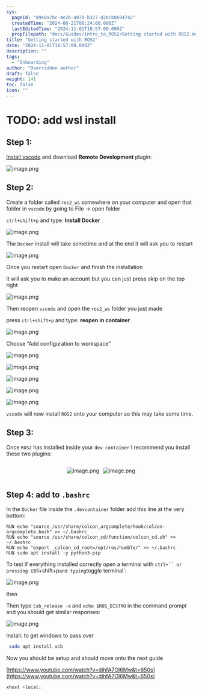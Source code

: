 ```yaml
---
sys:
  pageId: "89e0a78c-4e2b-4070-b327-d28cb0694742"
  createdTime: "2024-08-21T00:24:00.000Z"
  lastEditedTime: "2024-11-01T18:57:00.000Z"
  propFilepath: "docs/Guides/intro_to_ROS2/Getting started with ROS2.md"
title: "Getting started with ROS2"
date: "2024-11-01T18:57:00.000Z"
description: ""
tags:
  - "Onboarding"
author: "Overridden author"
draft: false
weight: 141
toc: false
icon: ""
---
```


# TODO: add wsl install

## Step 1:

[Install vscode](https://code.visualstudio.com/download) and download **Remote Development** plugin:

![image.png](https://prod-files-secure.s3.us-west-2.amazonaws.com/d518164a-d88e-44d1-a4ee-3adb3bd8bce0/efb52993-1881-4a40-b95e-6f020334f022/image.png?X-Amz-Algorithm=AWS4-HMAC-SHA256&X-Amz-Content-Sha256=UNSIGNED-PAYLOAD&X-Amz-Credential=ASIAZI2LB466YIEHQNDS%2F20250409%2Fus-west-2%2Fs3%2Faws4_request&X-Amz-Date=20250409T022030Z&X-Amz-Expires=3600&X-Amz-Security-Token=IQoJb3JpZ2luX2VjEAoaCXVzLXdlc3QtMiJGMEQCICOzM%2FIGwCh1eUVoa45fmcSUwQok5JgaOw1kP13YGOaDAiBrSRGGjILGlPlDEB%2FXAbNUszs%2BVgwl5ijSPJnyuVbbciqIBAiD%2F%2F%2F%2F%2F%2F%2F%2F%2F%2F8BEAAaDDYzNzQyMzE4MzgwNSIM0%2FbpQnW%2BpovFoHVlKtwD%2Fl3uYBNkUXFFkSyX79Co2MP04X9RiHzD8bfZO5%2Fpt7JWeKoYuWWnJZFq%2Fv0uDO6YXkyLKgTV8edPeB64YMrdGh12Qz0KHHegYfgufW7SJ7NZt4p4NfKR23Oqjw1eVNE3BfoRsnMyyDJPtCK%2BuT3QDZC6WiFq1F9ifYNgEWQAg7nK1hZJZ7M6U0jmCE6%2BkXBczJsXiUNjogjWTGjUN9qMi2YpD%2Fa4YbiDxYi%2BwvhY%2B%2BMsmj2YnlJOGixjl8rj6v2XJXV5gemvJKRopgIIjx4UtWPkM5DzYaCfefxhGTSqnsqHUufS8XP2vLcPndmlCRAcgbm2Gnvi9ELGzc0l1bvEhtAeFF9JMKKBTokN6LcCJczJhiGfi6frDM3zg7VT4iBNyBf%2F%2FlTzxvk2myS%2F1kY30YAttQlWc%2FbS4gwmKMueAIk2Hx7biajFh9TTDvWjdkatlMiVbhnY0ERiG1tRnwK6sMAvxOjcYTVXYMNqheIQfeiVkHrzgnssYq8rP2tsw7dvq0wkmiZtRPtS98so5z6HrwaH%2BncKgGo1NDn%2FuTBOeumb2%2BBLoM1BeY6thb5V6IU8gBT%2FduB%2FQW0J89nahzMjPJPWUbO7DGJqf5OueXLn7SI6zQ9PnMG8pMcf7Q0wwqPXvwY6pgG%2Bhjm8ic7EKB3W9cGj84GaNgxCxHYMHvbFxyqTY9FHhCPu27Nvih4ZjFObLDNnWxt7LvJqshLoaOLfLyC947KdCaVj6Rn2dTKkEN0repbwIJF1Ekbiy4IBeB%2Bo%2FXYQ8LlPjquaMSnMznUSeGtykSvnSjbgTAZRnD9I2zSU5P%2B6ewJFjTaEUOGoPzMgiyF88nU40jSfDKROozNBOg2IqGNIgNV9%2Fy7Y&X-Amz-Signature=d6d5fe9b412052f3393d39e1019b5940b12457f6a45082c10e3f72bf17b96578&X-Amz-SignedHeaders=host&x-id=GetObject)

## Step 2:

Create a folder called `ros2_ws` somewhere on your computer and open that folder in `vscode` by going to File → open folder 

`ctrl+shift+p` and type: **Install Docker**

![image.png](https://prod-files-secure.s3.us-west-2.amazonaws.com/d518164a-d88e-44d1-a4ee-3adb3bd8bce0/2269dc0e-1cd5-47ff-bceb-c04ad9b2eab0/image.png?X-Amz-Algorithm=AWS4-HMAC-SHA256&X-Amz-Content-Sha256=UNSIGNED-PAYLOAD&X-Amz-Credential=ASIAZI2LB466YIEHQNDS%2F20250409%2Fus-west-2%2Fs3%2Faws4_request&X-Amz-Date=20250409T022030Z&X-Amz-Expires=3600&X-Amz-Security-Token=IQoJb3JpZ2luX2VjEAoaCXVzLXdlc3QtMiJGMEQCICOzM%2FIGwCh1eUVoa45fmcSUwQok5JgaOw1kP13YGOaDAiBrSRGGjILGlPlDEB%2FXAbNUszs%2BVgwl5ijSPJnyuVbbciqIBAiD%2F%2F%2F%2F%2F%2F%2F%2F%2F%2F8BEAAaDDYzNzQyMzE4MzgwNSIM0%2FbpQnW%2BpovFoHVlKtwD%2Fl3uYBNkUXFFkSyX79Co2MP04X9RiHzD8bfZO5%2Fpt7JWeKoYuWWnJZFq%2Fv0uDO6YXkyLKgTV8edPeB64YMrdGh12Qz0KHHegYfgufW7SJ7NZt4p4NfKR23Oqjw1eVNE3BfoRsnMyyDJPtCK%2BuT3QDZC6WiFq1F9ifYNgEWQAg7nK1hZJZ7M6U0jmCE6%2BkXBczJsXiUNjogjWTGjUN9qMi2YpD%2Fa4YbiDxYi%2BwvhY%2B%2BMsmj2YnlJOGixjl8rj6v2XJXV5gemvJKRopgIIjx4UtWPkM5DzYaCfefxhGTSqnsqHUufS8XP2vLcPndmlCRAcgbm2Gnvi9ELGzc0l1bvEhtAeFF9JMKKBTokN6LcCJczJhiGfi6frDM3zg7VT4iBNyBf%2F%2FlTzxvk2myS%2F1kY30YAttQlWc%2FbS4gwmKMueAIk2Hx7biajFh9TTDvWjdkatlMiVbhnY0ERiG1tRnwK6sMAvxOjcYTVXYMNqheIQfeiVkHrzgnssYq8rP2tsw7dvq0wkmiZtRPtS98so5z6HrwaH%2BncKgGo1NDn%2FuTBOeumb2%2BBLoM1BeY6thb5V6IU8gBT%2FduB%2FQW0J89nahzMjPJPWUbO7DGJqf5OueXLn7SI6zQ9PnMG8pMcf7Q0wwqPXvwY6pgG%2Bhjm8ic7EKB3W9cGj84GaNgxCxHYMHvbFxyqTY9FHhCPu27Nvih4ZjFObLDNnWxt7LvJqshLoaOLfLyC947KdCaVj6Rn2dTKkEN0repbwIJF1Ekbiy4IBeB%2Bo%2FXYQ8LlPjquaMSnMznUSeGtykSvnSjbgTAZRnD9I2zSU5P%2B6ewJFjTaEUOGoPzMgiyF88nU40jSfDKROozNBOg2IqGNIgNV9%2Fy7Y&X-Amz-Signature=f735b69f1af8be63418ede6762427975f02a4eee32c11fa66e801e650c5b4ad2&X-Amz-SignedHeaders=host&x-id=GetObject)

The `Docker` install will take sometime and at the end it will ask you to restart

![image.png](https://prod-files-secure.s3.us-west-2.amazonaws.com/d518164a-d88e-44d1-a4ee-3adb3bd8bce0/ed233f78-be33-4b1f-b89c-9c346c0e961e/image.png?X-Amz-Algorithm=AWS4-HMAC-SHA256&X-Amz-Content-Sha256=UNSIGNED-PAYLOAD&X-Amz-Credential=ASIAZI2LB466YIEHQNDS%2F20250409%2Fus-west-2%2Fs3%2Faws4_request&X-Amz-Date=20250409T022030Z&X-Amz-Expires=3600&X-Amz-Security-Token=IQoJb3JpZ2luX2VjEAoaCXVzLXdlc3QtMiJGMEQCICOzM%2FIGwCh1eUVoa45fmcSUwQok5JgaOw1kP13YGOaDAiBrSRGGjILGlPlDEB%2FXAbNUszs%2BVgwl5ijSPJnyuVbbciqIBAiD%2F%2F%2F%2F%2F%2F%2F%2F%2F%2F8BEAAaDDYzNzQyMzE4MzgwNSIM0%2FbpQnW%2BpovFoHVlKtwD%2Fl3uYBNkUXFFkSyX79Co2MP04X9RiHzD8bfZO5%2Fpt7JWeKoYuWWnJZFq%2Fv0uDO6YXkyLKgTV8edPeB64YMrdGh12Qz0KHHegYfgufW7SJ7NZt4p4NfKR23Oqjw1eVNE3BfoRsnMyyDJPtCK%2BuT3QDZC6WiFq1F9ifYNgEWQAg7nK1hZJZ7M6U0jmCE6%2BkXBczJsXiUNjogjWTGjUN9qMi2YpD%2Fa4YbiDxYi%2BwvhY%2B%2BMsmj2YnlJOGixjl8rj6v2XJXV5gemvJKRopgIIjx4UtWPkM5DzYaCfefxhGTSqnsqHUufS8XP2vLcPndmlCRAcgbm2Gnvi9ELGzc0l1bvEhtAeFF9JMKKBTokN6LcCJczJhiGfi6frDM3zg7VT4iBNyBf%2F%2FlTzxvk2myS%2F1kY30YAttQlWc%2FbS4gwmKMueAIk2Hx7biajFh9TTDvWjdkatlMiVbhnY0ERiG1tRnwK6sMAvxOjcYTVXYMNqheIQfeiVkHrzgnssYq8rP2tsw7dvq0wkmiZtRPtS98so5z6HrwaH%2BncKgGo1NDn%2FuTBOeumb2%2BBLoM1BeY6thb5V6IU8gBT%2FduB%2FQW0J89nahzMjPJPWUbO7DGJqf5OueXLn7SI6zQ9PnMG8pMcf7Q0wwqPXvwY6pgG%2Bhjm8ic7EKB3W9cGj84GaNgxCxHYMHvbFxyqTY9FHhCPu27Nvih4ZjFObLDNnWxt7LvJqshLoaOLfLyC947KdCaVj6Rn2dTKkEN0repbwIJF1Ekbiy4IBeB%2Bo%2FXYQ8LlPjquaMSnMznUSeGtykSvnSjbgTAZRnD9I2zSU5P%2B6ewJFjTaEUOGoPzMgiyF88nU40jSfDKROozNBOg2IqGNIgNV9%2Fy7Y&X-Amz-Signature=57e06161845dab3916efb7b9b3304644988fa2e48c830f45d1760a28e2679ec0&X-Amz-SignedHeaders=host&x-id=GetObject)

Once you restart open `Docker` and finish the installation

It will ask you to make an account but you can just press skip on the top right

![image.png](https://prod-files-secure.s3.us-west-2.amazonaws.com/d518164a-d88e-44d1-a4ee-3adb3bd8bce0/21010ad9-1659-4fd9-9f59-9932a09b2a3d/image.png?X-Amz-Algorithm=AWS4-HMAC-SHA256&X-Amz-Content-Sha256=UNSIGNED-PAYLOAD&X-Amz-Credential=ASIAZI2LB466YIEHQNDS%2F20250409%2Fus-west-2%2Fs3%2Faws4_request&X-Amz-Date=20250409T022030Z&X-Amz-Expires=3600&X-Amz-Security-Token=IQoJb3JpZ2luX2VjEAoaCXVzLXdlc3QtMiJGMEQCICOzM%2FIGwCh1eUVoa45fmcSUwQok5JgaOw1kP13YGOaDAiBrSRGGjILGlPlDEB%2FXAbNUszs%2BVgwl5ijSPJnyuVbbciqIBAiD%2F%2F%2F%2F%2F%2F%2F%2F%2F%2F8BEAAaDDYzNzQyMzE4MzgwNSIM0%2FbpQnW%2BpovFoHVlKtwD%2Fl3uYBNkUXFFkSyX79Co2MP04X9RiHzD8bfZO5%2Fpt7JWeKoYuWWnJZFq%2Fv0uDO6YXkyLKgTV8edPeB64YMrdGh12Qz0KHHegYfgufW7SJ7NZt4p4NfKR23Oqjw1eVNE3BfoRsnMyyDJPtCK%2BuT3QDZC6WiFq1F9ifYNgEWQAg7nK1hZJZ7M6U0jmCE6%2BkXBczJsXiUNjogjWTGjUN9qMi2YpD%2Fa4YbiDxYi%2BwvhY%2B%2BMsmj2YnlJOGixjl8rj6v2XJXV5gemvJKRopgIIjx4UtWPkM5DzYaCfefxhGTSqnsqHUufS8XP2vLcPndmlCRAcgbm2Gnvi9ELGzc0l1bvEhtAeFF9JMKKBTokN6LcCJczJhiGfi6frDM3zg7VT4iBNyBf%2F%2FlTzxvk2myS%2F1kY30YAttQlWc%2FbS4gwmKMueAIk2Hx7biajFh9TTDvWjdkatlMiVbhnY0ERiG1tRnwK6sMAvxOjcYTVXYMNqheIQfeiVkHrzgnssYq8rP2tsw7dvq0wkmiZtRPtS98so5z6HrwaH%2BncKgGo1NDn%2FuTBOeumb2%2BBLoM1BeY6thb5V6IU8gBT%2FduB%2FQW0J89nahzMjPJPWUbO7DGJqf5OueXLn7SI6zQ9PnMG8pMcf7Q0wwqPXvwY6pgG%2Bhjm8ic7EKB3W9cGj84GaNgxCxHYMHvbFxyqTY9FHhCPu27Nvih4ZjFObLDNnWxt7LvJqshLoaOLfLyC947KdCaVj6Rn2dTKkEN0repbwIJF1Ekbiy4IBeB%2Bo%2FXYQ8LlPjquaMSnMznUSeGtykSvnSjbgTAZRnD9I2zSU5P%2B6ewJFjTaEUOGoPzMgiyF88nU40jSfDKROozNBOg2IqGNIgNV9%2Fy7Y&X-Amz-Signature=655d4299f46a4096e0e768444e9fda9fa9a11e1fe7e179bb1d467eaa2b103db9&X-Amz-SignedHeaders=host&x-id=GetObject)

Then reopen `vscode` and open the `ros2_ws` folder you just made

press `ctrl+shift+p` and type: **reopen in container**

![image.png](https://prod-files-secure.s3.us-west-2.amazonaws.com/d518164a-d88e-44d1-a4ee-3adb3bd8bce0/4e93b8c2-41ad-488c-8095-c74205196118/image.png?X-Amz-Algorithm=AWS4-HMAC-SHA256&X-Amz-Content-Sha256=UNSIGNED-PAYLOAD&X-Amz-Credential=ASIAZI2LB466YIEHQNDS%2F20250409%2Fus-west-2%2Fs3%2Faws4_request&X-Amz-Date=20250409T022030Z&X-Amz-Expires=3600&X-Amz-Security-Token=IQoJb3JpZ2luX2VjEAoaCXVzLXdlc3QtMiJGMEQCICOzM%2FIGwCh1eUVoa45fmcSUwQok5JgaOw1kP13YGOaDAiBrSRGGjILGlPlDEB%2FXAbNUszs%2BVgwl5ijSPJnyuVbbciqIBAiD%2F%2F%2F%2F%2F%2F%2F%2F%2F%2F8BEAAaDDYzNzQyMzE4MzgwNSIM0%2FbpQnW%2BpovFoHVlKtwD%2Fl3uYBNkUXFFkSyX79Co2MP04X9RiHzD8bfZO5%2Fpt7JWeKoYuWWnJZFq%2Fv0uDO6YXkyLKgTV8edPeB64YMrdGh12Qz0KHHegYfgufW7SJ7NZt4p4NfKR23Oqjw1eVNE3BfoRsnMyyDJPtCK%2BuT3QDZC6WiFq1F9ifYNgEWQAg7nK1hZJZ7M6U0jmCE6%2BkXBczJsXiUNjogjWTGjUN9qMi2YpD%2Fa4YbiDxYi%2BwvhY%2B%2BMsmj2YnlJOGixjl8rj6v2XJXV5gemvJKRopgIIjx4UtWPkM5DzYaCfefxhGTSqnsqHUufS8XP2vLcPndmlCRAcgbm2Gnvi9ELGzc0l1bvEhtAeFF9JMKKBTokN6LcCJczJhiGfi6frDM3zg7VT4iBNyBf%2F%2FlTzxvk2myS%2F1kY30YAttQlWc%2FbS4gwmKMueAIk2Hx7biajFh9TTDvWjdkatlMiVbhnY0ERiG1tRnwK6sMAvxOjcYTVXYMNqheIQfeiVkHrzgnssYq8rP2tsw7dvq0wkmiZtRPtS98so5z6HrwaH%2BncKgGo1NDn%2FuTBOeumb2%2BBLoM1BeY6thb5V6IU8gBT%2FduB%2FQW0J89nahzMjPJPWUbO7DGJqf5OueXLn7SI6zQ9PnMG8pMcf7Q0wwqPXvwY6pgG%2Bhjm8ic7EKB3W9cGj84GaNgxCxHYMHvbFxyqTY9FHhCPu27Nvih4ZjFObLDNnWxt7LvJqshLoaOLfLyC947KdCaVj6Rn2dTKkEN0repbwIJF1Ekbiy4IBeB%2Bo%2FXYQ8LlPjquaMSnMznUSeGtykSvnSjbgTAZRnD9I2zSU5P%2B6ewJFjTaEUOGoPzMgiyF88nU40jSfDKROozNBOg2IqGNIgNV9%2Fy7Y&X-Amz-Signature=2469819f3c3faa62f0371e0f7536cd09a1ee7ed2de3c4fc719d3b8543d31a85f&X-Amz-SignedHeaders=host&x-id=GetObject)

Choose “Add configuration to workspace”

![image.png](https://prod-files-secure.s3.us-west-2.amazonaws.com/d518164a-d88e-44d1-a4ee-3adb3bd8bce0/9560b282-5060-4989-ba37-97e7b2c22476/image.png?X-Amz-Algorithm=AWS4-HMAC-SHA256&X-Amz-Content-Sha256=UNSIGNED-PAYLOAD&X-Amz-Credential=ASIAZI2LB466YIEHQNDS%2F20250409%2Fus-west-2%2Fs3%2Faws4_request&X-Amz-Date=20250409T022030Z&X-Amz-Expires=3600&X-Amz-Security-Token=IQoJb3JpZ2luX2VjEAoaCXVzLXdlc3QtMiJGMEQCICOzM%2FIGwCh1eUVoa45fmcSUwQok5JgaOw1kP13YGOaDAiBrSRGGjILGlPlDEB%2FXAbNUszs%2BVgwl5ijSPJnyuVbbciqIBAiD%2F%2F%2F%2F%2F%2F%2F%2F%2F%2F8BEAAaDDYzNzQyMzE4MzgwNSIM0%2FbpQnW%2BpovFoHVlKtwD%2Fl3uYBNkUXFFkSyX79Co2MP04X9RiHzD8bfZO5%2Fpt7JWeKoYuWWnJZFq%2Fv0uDO6YXkyLKgTV8edPeB64YMrdGh12Qz0KHHegYfgufW7SJ7NZt4p4NfKR23Oqjw1eVNE3BfoRsnMyyDJPtCK%2BuT3QDZC6WiFq1F9ifYNgEWQAg7nK1hZJZ7M6U0jmCE6%2BkXBczJsXiUNjogjWTGjUN9qMi2YpD%2Fa4YbiDxYi%2BwvhY%2B%2BMsmj2YnlJOGixjl8rj6v2XJXV5gemvJKRopgIIjx4UtWPkM5DzYaCfefxhGTSqnsqHUufS8XP2vLcPndmlCRAcgbm2Gnvi9ELGzc0l1bvEhtAeFF9JMKKBTokN6LcCJczJhiGfi6frDM3zg7VT4iBNyBf%2F%2FlTzxvk2myS%2F1kY30YAttQlWc%2FbS4gwmKMueAIk2Hx7biajFh9TTDvWjdkatlMiVbhnY0ERiG1tRnwK6sMAvxOjcYTVXYMNqheIQfeiVkHrzgnssYq8rP2tsw7dvq0wkmiZtRPtS98so5z6HrwaH%2BncKgGo1NDn%2FuTBOeumb2%2BBLoM1BeY6thb5V6IU8gBT%2FduB%2FQW0J89nahzMjPJPWUbO7DGJqf5OueXLn7SI6zQ9PnMG8pMcf7Q0wwqPXvwY6pgG%2Bhjm8ic7EKB3W9cGj84GaNgxCxHYMHvbFxyqTY9FHhCPu27Nvih4ZjFObLDNnWxt7LvJqshLoaOLfLyC947KdCaVj6Rn2dTKkEN0repbwIJF1Ekbiy4IBeB%2Bo%2FXYQ8LlPjquaMSnMznUSeGtykSvnSjbgTAZRnD9I2zSU5P%2B6ewJFjTaEUOGoPzMgiyF88nU40jSfDKROozNBOg2IqGNIgNV9%2Fy7Y&X-Amz-Signature=4e49040ebeb1ec36a701054a8880fef407287afe7384a9adc684de4406f7e129&X-Amz-SignedHeaders=host&x-id=GetObject)

![image.png](https://prod-files-secure.s3.us-west-2.amazonaws.com/d518164a-d88e-44d1-a4ee-3adb3bd8bce0/2ee63f81-886b-48e8-a553-dc6e5eac99e4/image.png?X-Amz-Algorithm=AWS4-HMAC-SHA256&X-Amz-Content-Sha256=UNSIGNED-PAYLOAD&X-Amz-Credential=ASIAZI2LB466YIEHQNDS%2F20250409%2Fus-west-2%2Fs3%2Faws4_request&X-Amz-Date=20250409T022030Z&X-Amz-Expires=3600&X-Amz-Security-Token=IQoJb3JpZ2luX2VjEAoaCXVzLXdlc3QtMiJGMEQCICOzM%2FIGwCh1eUVoa45fmcSUwQok5JgaOw1kP13YGOaDAiBrSRGGjILGlPlDEB%2FXAbNUszs%2BVgwl5ijSPJnyuVbbciqIBAiD%2F%2F%2F%2F%2F%2F%2F%2F%2F%2F8BEAAaDDYzNzQyMzE4MzgwNSIM0%2FbpQnW%2BpovFoHVlKtwD%2Fl3uYBNkUXFFkSyX79Co2MP04X9RiHzD8bfZO5%2Fpt7JWeKoYuWWnJZFq%2Fv0uDO6YXkyLKgTV8edPeB64YMrdGh12Qz0KHHegYfgufW7SJ7NZt4p4NfKR23Oqjw1eVNE3BfoRsnMyyDJPtCK%2BuT3QDZC6WiFq1F9ifYNgEWQAg7nK1hZJZ7M6U0jmCE6%2BkXBczJsXiUNjogjWTGjUN9qMi2YpD%2Fa4YbiDxYi%2BwvhY%2B%2BMsmj2YnlJOGixjl8rj6v2XJXV5gemvJKRopgIIjx4UtWPkM5DzYaCfefxhGTSqnsqHUufS8XP2vLcPndmlCRAcgbm2Gnvi9ELGzc0l1bvEhtAeFF9JMKKBTokN6LcCJczJhiGfi6frDM3zg7VT4iBNyBf%2F%2FlTzxvk2myS%2F1kY30YAttQlWc%2FbS4gwmKMueAIk2Hx7biajFh9TTDvWjdkatlMiVbhnY0ERiG1tRnwK6sMAvxOjcYTVXYMNqheIQfeiVkHrzgnssYq8rP2tsw7dvq0wkmiZtRPtS98so5z6HrwaH%2BncKgGo1NDn%2FuTBOeumb2%2BBLoM1BeY6thb5V6IU8gBT%2FduB%2FQW0J89nahzMjPJPWUbO7DGJqf5OueXLn7SI6zQ9PnMG8pMcf7Q0wwqPXvwY6pgG%2Bhjm8ic7EKB3W9cGj84GaNgxCxHYMHvbFxyqTY9FHhCPu27Nvih4ZjFObLDNnWxt7LvJqshLoaOLfLyC947KdCaVj6Rn2dTKkEN0repbwIJF1Ekbiy4IBeB%2Bo%2FXYQ8LlPjquaMSnMznUSeGtykSvnSjbgTAZRnD9I2zSU5P%2B6ewJFjTaEUOGoPzMgiyF88nU40jSfDKROozNBOg2IqGNIgNV9%2Fy7Y&X-Amz-Signature=c3ff4ac5e71b9d652c2951483bd56b11b779d5788506c2732b64c7c9ddf0d845&X-Amz-SignedHeaders=host&x-id=GetObject)

![image.png](https://prod-files-secure.s3.us-west-2.amazonaws.com/d518164a-d88e-44d1-a4ee-3adb3bd8bce0/ae1580b2-b048-407e-aed9-b584224a7a04/image.png?X-Amz-Algorithm=AWS4-HMAC-SHA256&X-Amz-Content-Sha256=UNSIGNED-PAYLOAD&X-Amz-Credential=ASIAZI2LB466YIEHQNDS%2F20250409%2Fus-west-2%2Fs3%2Faws4_request&X-Amz-Date=20250409T022030Z&X-Amz-Expires=3600&X-Amz-Security-Token=IQoJb3JpZ2luX2VjEAoaCXVzLXdlc3QtMiJGMEQCICOzM%2FIGwCh1eUVoa45fmcSUwQok5JgaOw1kP13YGOaDAiBrSRGGjILGlPlDEB%2FXAbNUszs%2BVgwl5ijSPJnyuVbbciqIBAiD%2F%2F%2F%2F%2F%2F%2F%2F%2F%2F8BEAAaDDYzNzQyMzE4MzgwNSIM0%2FbpQnW%2BpovFoHVlKtwD%2Fl3uYBNkUXFFkSyX79Co2MP04X9RiHzD8bfZO5%2Fpt7JWeKoYuWWnJZFq%2Fv0uDO6YXkyLKgTV8edPeB64YMrdGh12Qz0KHHegYfgufW7SJ7NZt4p4NfKR23Oqjw1eVNE3BfoRsnMyyDJPtCK%2BuT3QDZC6WiFq1F9ifYNgEWQAg7nK1hZJZ7M6U0jmCE6%2BkXBczJsXiUNjogjWTGjUN9qMi2YpD%2Fa4YbiDxYi%2BwvhY%2B%2BMsmj2YnlJOGixjl8rj6v2XJXV5gemvJKRopgIIjx4UtWPkM5DzYaCfefxhGTSqnsqHUufS8XP2vLcPndmlCRAcgbm2Gnvi9ELGzc0l1bvEhtAeFF9JMKKBTokN6LcCJczJhiGfi6frDM3zg7VT4iBNyBf%2F%2FlTzxvk2myS%2F1kY30YAttQlWc%2FbS4gwmKMueAIk2Hx7biajFh9TTDvWjdkatlMiVbhnY0ERiG1tRnwK6sMAvxOjcYTVXYMNqheIQfeiVkHrzgnssYq8rP2tsw7dvq0wkmiZtRPtS98so5z6HrwaH%2BncKgGo1NDn%2FuTBOeumb2%2BBLoM1BeY6thb5V6IU8gBT%2FduB%2FQW0J89nahzMjPJPWUbO7DGJqf5OueXLn7SI6zQ9PnMG8pMcf7Q0wwqPXvwY6pgG%2Bhjm8ic7EKB3W9cGj84GaNgxCxHYMHvbFxyqTY9FHhCPu27Nvih4ZjFObLDNnWxt7LvJqshLoaOLfLyC947KdCaVj6Rn2dTKkEN0repbwIJF1Ekbiy4IBeB%2Bo%2FXYQ8LlPjquaMSnMznUSeGtykSvnSjbgTAZRnD9I2zSU5P%2B6ewJFjTaEUOGoPzMgiyF88nU40jSfDKROozNBOg2IqGNIgNV9%2Fy7Y&X-Amz-Signature=1c77b190bfd0d96c133e4e2b9bc395bdbca4e177b6d3cc4cae4ffee99a647dfb&X-Amz-SignedHeaders=host&x-id=GetObject)

![image.png](https://prod-files-secure.s3.us-west-2.amazonaws.com/d518164a-d88e-44d1-a4ee-3adb3bd8bce0/53255b28-f75e-430f-b9e3-c0ac8577e42b/image.png?X-Amz-Algorithm=AWS4-HMAC-SHA256&X-Amz-Content-Sha256=UNSIGNED-PAYLOAD&X-Amz-Credential=ASIAZI2LB466YIEHQNDS%2F20250409%2Fus-west-2%2Fs3%2Faws4_request&X-Amz-Date=20250409T022030Z&X-Amz-Expires=3600&X-Amz-Security-Token=IQoJb3JpZ2luX2VjEAoaCXVzLXdlc3QtMiJGMEQCICOzM%2FIGwCh1eUVoa45fmcSUwQok5JgaOw1kP13YGOaDAiBrSRGGjILGlPlDEB%2FXAbNUszs%2BVgwl5ijSPJnyuVbbciqIBAiD%2F%2F%2F%2F%2F%2F%2F%2F%2F%2F8BEAAaDDYzNzQyMzE4MzgwNSIM0%2FbpQnW%2BpovFoHVlKtwD%2Fl3uYBNkUXFFkSyX79Co2MP04X9RiHzD8bfZO5%2Fpt7JWeKoYuWWnJZFq%2Fv0uDO6YXkyLKgTV8edPeB64YMrdGh12Qz0KHHegYfgufW7SJ7NZt4p4NfKR23Oqjw1eVNE3BfoRsnMyyDJPtCK%2BuT3QDZC6WiFq1F9ifYNgEWQAg7nK1hZJZ7M6U0jmCE6%2BkXBczJsXiUNjogjWTGjUN9qMi2YpD%2Fa4YbiDxYi%2BwvhY%2B%2BMsmj2YnlJOGixjl8rj6v2XJXV5gemvJKRopgIIjx4UtWPkM5DzYaCfefxhGTSqnsqHUufS8XP2vLcPndmlCRAcgbm2Gnvi9ELGzc0l1bvEhtAeFF9JMKKBTokN6LcCJczJhiGfi6frDM3zg7VT4iBNyBf%2F%2FlTzxvk2myS%2F1kY30YAttQlWc%2FbS4gwmKMueAIk2Hx7biajFh9TTDvWjdkatlMiVbhnY0ERiG1tRnwK6sMAvxOjcYTVXYMNqheIQfeiVkHrzgnssYq8rP2tsw7dvq0wkmiZtRPtS98so5z6HrwaH%2BncKgGo1NDn%2FuTBOeumb2%2BBLoM1BeY6thb5V6IU8gBT%2FduB%2FQW0J89nahzMjPJPWUbO7DGJqf5OueXLn7SI6zQ9PnMG8pMcf7Q0wwqPXvwY6pgG%2Bhjm8ic7EKB3W9cGj84GaNgxCxHYMHvbFxyqTY9FHhCPu27Nvih4ZjFObLDNnWxt7LvJqshLoaOLfLyC947KdCaVj6Rn2dTKkEN0repbwIJF1Ekbiy4IBeB%2Bo%2FXYQ8LlPjquaMSnMznUSeGtykSvnSjbgTAZRnD9I2zSU5P%2B6ewJFjTaEUOGoPzMgiyF88nU40jSfDKROozNBOg2IqGNIgNV9%2Fy7Y&X-Amz-Signature=9bfeb9d7f2364df6dfe4b15f18cca87187ebcb3c5bae0326a53c3362b14947d0&X-Amz-SignedHeaders=host&x-id=GetObject)

![image.png](https://prod-files-secure.s3.us-west-2.amazonaws.com/d518164a-d88e-44d1-a4ee-3adb3bd8bce0/7c562767-5af9-4ffb-97d1-327bcdf4ee00/image.png?X-Amz-Algorithm=AWS4-HMAC-SHA256&X-Amz-Content-Sha256=UNSIGNED-PAYLOAD&X-Amz-Credential=ASIAZI2LB466YIEHQNDS%2F20250409%2Fus-west-2%2Fs3%2Faws4_request&X-Amz-Date=20250409T022030Z&X-Amz-Expires=3600&X-Amz-Security-Token=IQoJb3JpZ2luX2VjEAoaCXVzLXdlc3QtMiJGMEQCICOzM%2FIGwCh1eUVoa45fmcSUwQok5JgaOw1kP13YGOaDAiBrSRGGjILGlPlDEB%2FXAbNUszs%2BVgwl5ijSPJnyuVbbciqIBAiD%2F%2F%2F%2F%2F%2F%2F%2F%2F%2F8BEAAaDDYzNzQyMzE4MzgwNSIM0%2FbpQnW%2BpovFoHVlKtwD%2Fl3uYBNkUXFFkSyX79Co2MP04X9RiHzD8bfZO5%2Fpt7JWeKoYuWWnJZFq%2Fv0uDO6YXkyLKgTV8edPeB64YMrdGh12Qz0KHHegYfgufW7SJ7NZt4p4NfKR23Oqjw1eVNE3BfoRsnMyyDJPtCK%2BuT3QDZC6WiFq1F9ifYNgEWQAg7nK1hZJZ7M6U0jmCE6%2BkXBczJsXiUNjogjWTGjUN9qMi2YpD%2Fa4YbiDxYi%2BwvhY%2B%2BMsmj2YnlJOGixjl8rj6v2XJXV5gemvJKRopgIIjx4UtWPkM5DzYaCfefxhGTSqnsqHUufS8XP2vLcPndmlCRAcgbm2Gnvi9ELGzc0l1bvEhtAeFF9JMKKBTokN6LcCJczJhiGfi6frDM3zg7VT4iBNyBf%2F%2FlTzxvk2myS%2F1kY30YAttQlWc%2FbS4gwmKMueAIk2Hx7biajFh9TTDvWjdkatlMiVbhnY0ERiG1tRnwK6sMAvxOjcYTVXYMNqheIQfeiVkHrzgnssYq8rP2tsw7dvq0wkmiZtRPtS98so5z6HrwaH%2BncKgGo1NDn%2FuTBOeumb2%2BBLoM1BeY6thb5V6IU8gBT%2FduB%2FQW0J89nahzMjPJPWUbO7DGJqf5OueXLn7SI6zQ9PnMG8pMcf7Q0wwqPXvwY6pgG%2Bhjm8ic7EKB3W9cGj84GaNgxCxHYMHvbFxyqTY9FHhCPu27Nvih4ZjFObLDNnWxt7LvJqshLoaOLfLyC947KdCaVj6Rn2dTKkEN0repbwIJF1Ekbiy4IBeB%2Bo%2FXYQ8LlPjquaMSnMznUSeGtykSvnSjbgTAZRnD9I2zSU5P%2B6ewJFjTaEUOGoPzMgiyF88nU40jSfDKROozNBOg2IqGNIgNV9%2Fy7Y&X-Amz-Signature=a66d24d6ce82271abf9dc0c4352a39838b1a925eb1d1ef4766a09cb772151270&X-Amz-SignedHeaders=host&x-id=GetObject)

`vscode` will now install `ROS2` onto your computer so this may take some time.

## Step 3:

Once `ROS2` has installed inside your `dev-container` I recommend you install these two plugins:

<div style="display: flex;flex-direction: row; column-gap:10px; max-width: 630px;justify-content: center;">
<div>

![image.png](https://prod-files-secure.s3.us-west-2.amazonaws.com/d518164a-d88e-44d1-a4ee-3adb3bd8bce0/3fc3d550-5a54-4ba1-ba6b-faa01cdb7369/image.png?X-Amz-Algorithm=AWS4-HMAC-SHA256&X-Amz-Content-Sha256=UNSIGNED-PAYLOAD&X-Amz-Credential=ASIAZI2LB4665VHW2QPQ%2F20250409%2Fus-west-2%2Fs3%2Faws4_request&X-Amz-Date=20250409T022033Z&X-Amz-Expires=3600&X-Amz-Security-Token=IQoJb3JpZ2luX2VjEAoaCXVzLXdlc3QtMiJGMEQCIAxQmqmXI%2FnTMgHB4FlAOwmqHoqSj%2B9msPaPDxlKml3RAiASdeBuzOMYEXCEgNJ%2Bw%2F352pbQHAudCW71El9R1ao4MCqIBAiD%2F%2F%2F%2F%2F%2F%2F%2F%2F%2F8BEAAaDDYzNzQyMzE4MzgwNSIMnS4sxyd0PFpCE%2F9zKtwDMgzcBUtWnt3xOt6HlFW4H4EAqDSrNIb1E8K5QQEM9cy9jp3F%2Bn5RYLonLrsThb4KsWKEu8I5Bx2Dv5twAmMXvINpmv5WK7120wBM%2B%2BG0S9PuWXAXnm0FhRzQJCUEQD%2FAq9YlCASdJGtun4BXxAg1BshwnCGZbTuaZmj%2B6baDGhtBTm%2BsX8jdBNzBbQz1%2BsW4XmwFXr4e7EgGkOqdMokLIgzDCB0YbrY6Rib4304y%2Ft7Re1ovP%2FANlKGUhOuSHe%2B4CkmxOKHqGOcuo4hPUQKv2j3p3wjr0U8LyY0i8%2F29VAyKSv890oVB8kBCUys5AmkLQEBh0KuZc18GHjFOOVRXGmvGbfC8zi8RDUpZyzEe6dmI8e%2BGImIR0D9RGUvHtF1vanSIsQ%2FGzemtALoPVsMWEOAAg2EBYebLy57HWFVanRLUWkStyLaQZ3XAXUqijjf7ukCNv%2FVI0FsZXK9UickP5kU8tc1FZJUV49cwFJHv%2Bdf2rUTZUNOzkYV3zRk%2B%2B0UH1s%2BBVXPM5LMXzCwJHg1qU6GyqE7BxEgV4fjf0jIKbdC1InB13M9OcaByEBDCtW1HWewJK7SHHxn7F9%2FhfXm6T2%2BjkrcHB7rcdykivf3In618FqWfG6WSnsk%2FPd0wraTXvwY6pgHKCoFHoSwDXXANeh%2F%2FGjpMrtzF3l4Wkt4jxnOIp%2FzPu6mws4JkpQEwliRYfgcT%2BRxmtkZ%2Bc2BSCjfmsK6M28U1vhsr9jgC2hx2uXBZ6tX0GfOeIG39FySBYn6jYxb3pyrR4kruFAeAsQbdNcv1HYqYyx2Dk3OPv4CPz6kU7sei3OeQTEQ7RjAgFxVqbJVUYrb5fNIdk4re8lF12evOI4%2BzOIlg%2B4CN&X-Amz-Signature=7d48c92e22d5a56cb495b75d477863f528d9cd270e9451a178af7dc06e74bac4&X-Amz-SignedHeaders=host&x-id=GetObject)

</div>
<div>

![image.png](https://prod-files-secure.s3.us-west-2.amazonaws.com/d518164a-d88e-44d1-a4ee-3adb3bd8bce0/d994cc66-13c2-4093-a5a3-f84cf4601a82/image.png?X-Amz-Algorithm=AWS4-HMAC-SHA256&X-Amz-Content-Sha256=UNSIGNED-PAYLOAD&X-Amz-Credential=ASIAZI2LB466ZXEQK3XO%2F20250409%2Fus-west-2%2Fs3%2Faws4_request&X-Amz-Date=20250409T022034Z&X-Amz-Expires=3600&X-Amz-Security-Token=IQoJb3JpZ2luX2VjEAoaCXVzLXdlc3QtMiJGMEQCIC4CMatM4ubIhOsBHlhXOzX16hV7VTT4r6CvRrNUtY%2BeAiAUD0wfdVbpiGLnL%2Bn4hEQb8yCkDzW9XOxuRcWSNv0K0iqIBAiD%2F%2F%2F%2F%2F%2F%2F%2F%2F%2F8BEAAaDDYzNzQyMzE4MzgwNSIM6Vv%2FWjpWG5%2BfPC3QKtwDQGzCRp0u42g%2BNTJPCSeMC%2Byvu2XqMuQcoz6NZZpkAxYPw9MW23%2BKD5sRiJwtItY%2Biy4ues%2F914TX%2FPgM1DKlTKb8k1OW0nlp7TFtj%2FxCV3YtJkd5lkZA0Pu%2F7yiYVmWE687F7DLltmGApvD%2BRgbIEY7x8YZvMIPY33OdhRcGZw%2F6Dn1%2BuKk%2F3ahz2uDNf87z3%2BgLa1wTRrXeOd%2Bak0y5950CKqd4CEX2vSswjREbavYn5Jg2PVty8fLgXZ1MgoA2TBrqre7EP4qvuHMhp8rZkqynzxOXZ9SKmtUCjj4jWZ4mdvPR1yjC3V7ls6pAlsAmLaLiOemOHRhvrUcBs92DJL6bjN0ogqqE3Kdkg%2FN3XH2Cz5M8oPS%2B8IRbF3B9aGNy1IsEzrIqbY%2FsmDWp5wmGuwU3mIYxzLcypBO6wL65KUQ%2FxwHxos4eLaYKQL1hTr9IPTLXAJmnjx4gwOGu2kH3AGWq0Y3%2BsT6oIkCFHuzlTiMUXwhcqH8iBrQY2MGfQxKR10cmUznl6i4Ker99z0cDn8G0eE9r5LG513%2BpMcx9j65Vg6Ib4XKP6uv1H%2FzoiiWh8yQIZDeajecGOLMYAcnSX%2F6Z9nYURPjv6lu%2B3oZDD4FPFsmQTIyQiz72nwowvqPXvwY6pgGmMuA%2BPHR%2BCfMCtS84mRSx9Tr4WXRux16QqZAuXJOW0Js6d7fxCrHwGZiZk3AwTXKWAbfMGJ%2B230OeyGEHofds2oJLMCDZKRv%2BsvWNGgnbamaPlmN348GI4SHEcIPklvz9MpuNwlrgunm0E6z2prbLvKgpI38lL0xzVlVj0W7Bhy27l7z%2Bdxi3orRHaxNCADIaiAN4ASqHjW8gcQ%2BknA6xh2dA3dUQ&X-Amz-Signature=561cdd484914dfb50746298b13b935dd150546f38665c8e4fbb14487e9962449&X-Amz-SignedHeaders=host&x-id=GetObject)

</div>
</div>

## Step 4: add to `.bashrc`

In the `Docker` file inside the `.devcontainer` folder add this line at the very bottom: 

```docker
RUN echo "source /usr/share/colcon_argcomplete/hook/colcon-argcomplete.bash" >> ~/.bashrc
RUN echo "source /usr/share/colcon_cd/function/colcon_cd.sh" >> ~/.bashrc
RUN echo "export _colcon_cd_root=/opt/ros/humble/" >> ~/.bashrc
RUN sudo apt install -y python3-pip 
```

To test if everything installed correctly open a terminal with `ctrl+`` or pressing `ctrl+shift+p` and typing `toggle terminal`:

![image.png](https://prod-files-secure.s3.us-west-2.amazonaws.com/d518164a-d88e-44d1-a4ee-3adb3bd8bce0/6a4943d8-b04e-4c02-9a58-775f3384d1a5/image.png?X-Amz-Algorithm=AWS4-HMAC-SHA256&X-Amz-Content-Sha256=UNSIGNED-PAYLOAD&X-Amz-Credential=ASIAZI2LB466YIEHQNDS%2F20250409%2Fus-west-2%2Fs3%2Faws4_request&X-Amz-Date=20250409T022030Z&X-Amz-Expires=3600&X-Amz-Security-Token=IQoJb3JpZ2luX2VjEAoaCXVzLXdlc3QtMiJGMEQCICOzM%2FIGwCh1eUVoa45fmcSUwQok5JgaOw1kP13YGOaDAiBrSRGGjILGlPlDEB%2FXAbNUszs%2BVgwl5ijSPJnyuVbbciqIBAiD%2F%2F%2F%2F%2F%2F%2F%2F%2F%2F8BEAAaDDYzNzQyMzE4MzgwNSIM0%2FbpQnW%2BpovFoHVlKtwD%2Fl3uYBNkUXFFkSyX79Co2MP04X9RiHzD8bfZO5%2Fpt7JWeKoYuWWnJZFq%2Fv0uDO6YXkyLKgTV8edPeB64YMrdGh12Qz0KHHegYfgufW7SJ7NZt4p4NfKR23Oqjw1eVNE3BfoRsnMyyDJPtCK%2BuT3QDZC6WiFq1F9ifYNgEWQAg7nK1hZJZ7M6U0jmCE6%2BkXBczJsXiUNjogjWTGjUN9qMi2YpD%2Fa4YbiDxYi%2BwvhY%2B%2BMsmj2YnlJOGixjl8rj6v2XJXV5gemvJKRopgIIjx4UtWPkM5DzYaCfefxhGTSqnsqHUufS8XP2vLcPndmlCRAcgbm2Gnvi9ELGzc0l1bvEhtAeFF9JMKKBTokN6LcCJczJhiGfi6frDM3zg7VT4iBNyBf%2F%2FlTzxvk2myS%2F1kY30YAttQlWc%2FbS4gwmKMueAIk2Hx7biajFh9TTDvWjdkatlMiVbhnY0ERiG1tRnwK6sMAvxOjcYTVXYMNqheIQfeiVkHrzgnssYq8rP2tsw7dvq0wkmiZtRPtS98so5z6HrwaH%2BncKgGo1NDn%2FuTBOeumb2%2BBLoM1BeY6thb5V6IU8gBT%2FduB%2FQW0J89nahzMjPJPWUbO7DGJqf5OueXLn7SI6zQ9PnMG8pMcf7Q0wwqPXvwY6pgG%2Bhjm8ic7EKB3W9cGj84GaNgxCxHYMHvbFxyqTY9FHhCPu27Nvih4ZjFObLDNnWxt7LvJqshLoaOLfLyC947KdCaVj6Rn2dTKkEN0repbwIJF1Ekbiy4IBeB%2Bo%2FXYQ8LlPjquaMSnMznUSeGtykSvnSjbgTAZRnD9I2zSU5P%2B6ewJFjTaEUOGoPzMgiyF88nU40jSfDKROozNBOg2IqGNIgNV9%2Fy7Y&X-Amz-Signature=97cea051aa7b802a6b3d8a11d9c767bd7f68e6e388574d8a7dcaceb982378d47&X-Amz-SignedHeaders=host&x-id=GetObject)

then 

Then type `lsb_release -a` and `echo $ROS_DISTRO` in the command prompt and you should get similar responses:

![image.png](https://prod-files-secure.s3.us-west-2.amazonaws.com/d518164a-d88e-44d1-a4ee-3adb3bd8bce0/3e635dec-a805-4e85-8b9e-d000e5b71a4e/image.png?X-Amz-Algorithm=AWS4-HMAC-SHA256&X-Amz-Content-Sha256=UNSIGNED-PAYLOAD&X-Amz-Credential=ASIAZI2LB466YIEHQNDS%2F20250409%2Fus-west-2%2Fs3%2Faws4_request&X-Amz-Date=20250409T022030Z&X-Amz-Expires=3600&X-Amz-Security-Token=IQoJb3JpZ2luX2VjEAoaCXVzLXdlc3QtMiJGMEQCICOzM%2FIGwCh1eUVoa45fmcSUwQok5JgaOw1kP13YGOaDAiBrSRGGjILGlPlDEB%2FXAbNUszs%2BVgwl5ijSPJnyuVbbciqIBAiD%2F%2F%2F%2F%2F%2F%2F%2F%2F%2F8BEAAaDDYzNzQyMzE4MzgwNSIM0%2FbpQnW%2BpovFoHVlKtwD%2Fl3uYBNkUXFFkSyX79Co2MP04X9RiHzD8bfZO5%2Fpt7JWeKoYuWWnJZFq%2Fv0uDO6YXkyLKgTV8edPeB64YMrdGh12Qz0KHHegYfgufW7SJ7NZt4p4NfKR23Oqjw1eVNE3BfoRsnMyyDJPtCK%2BuT3QDZC6WiFq1F9ifYNgEWQAg7nK1hZJZ7M6U0jmCE6%2BkXBczJsXiUNjogjWTGjUN9qMi2YpD%2Fa4YbiDxYi%2BwvhY%2B%2BMsmj2YnlJOGixjl8rj6v2XJXV5gemvJKRopgIIjx4UtWPkM5DzYaCfefxhGTSqnsqHUufS8XP2vLcPndmlCRAcgbm2Gnvi9ELGzc0l1bvEhtAeFF9JMKKBTokN6LcCJczJhiGfi6frDM3zg7VT4iBNyBf%2F%2FlTzxvk2myS%2F1kY30YAttQlWc%2FbS4gwmKMueAIk2Hx7biajFh9TTDvWjdkatlMiVbhnY0ERiG1tRnwK6sMAvxOjcYTVXYMNqheIQfeiVkHrzgnssYq8rP2tsw7dvq0wkmiZtRPtS98so5z6HrwaH%2BncKgGo1NDn%2FuTBOeumb2%2BBLoM1BeY6thb5V6IU8gBT%2FduB%2FQW0J89nahzMjPJPWUbO7DGJqf5OueXLn7SI6zQ9PnMG8pMcf7Q0wwqPXvwY6pgG%2Bhjm8ic7EKB3W9cGj84GaNgxCxHYMHvbFxyqTY9FHhCPu27Nvih4ZjFObLDNnWxt7LvJqshLoaOLfLyC947KdCaVj6Rn2dTKkEN0repbwIJF1Ekbiy4IBeB%2Bo%2FXYQ8LlPjquaMSnMznUSeGtykSvnSjbgTAZRnD9I2zSU5P%2B6ewJFjTaEUOGoPzMgiyF88nU40jSfDKROozNBOg2IqGNIgNV9%2Fy7Y&X-Amz-Signature=127b5c61426cabc33bbbb7a8a8d4d8768127127e638b5b55b856d0895eae7ba5&X-Amz-SignedHeaders=host&x-id=GetObject)

Install:  to get windows to pass over

```bash
 sudo apt install xcb
```

Now you should be setup and should move onto the next guide 

[https://www.youtube.com/watch?v=dihfA7Ol6Mw&t=650s](https://www.youtube.com/watch?v=dihfA7Ol6Mw&t=650s)

```python
xhost +local:
```
